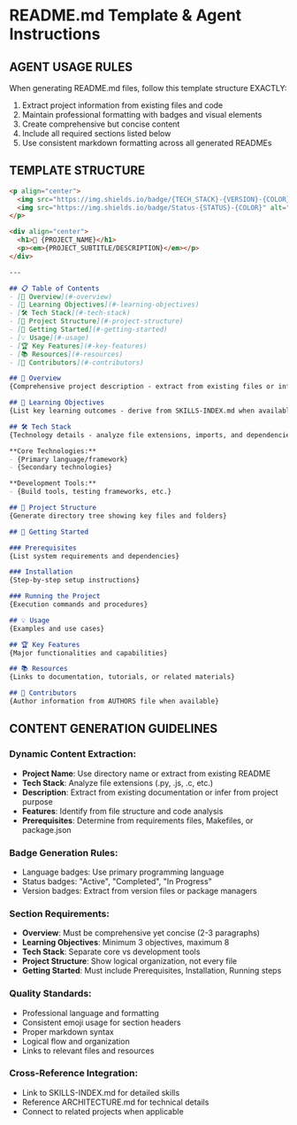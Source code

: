 # README.md Template & Agent Instructions

## AGENT USAGE RULES
When generating README.md files, follow this template structure EXACTLY:
1. Extract project information from existing files and code
2. Maintain professional formatting with badges and visual elements
3. Create comprehensive but concise content
4. Include all required sections listed below
5. Use consistent markdown formatting across all generated READMEs

## TEMPLATE STRUCTURE

```markdown
<p align="center">
  <img src="https://img.shields.io/badge/{TECH_STACK}-{VERSION}-{COLOR}" alt="{PROJECT_NAME}">
  <img src="https://img.shields.io/badge/Status-{STATUS}-{COLOR}" alt="Status">
</p>

<div align="center">
  <h1>🚀 {PROJECT_NAME}</h1>
  <p><em>{PROJECT_SUBTITLE/DESCRIPTION}</em></p>
</div>

---

## 📋 Table of Contents
- [📖 Overview](#-overview)
- [🎯 Learning Objectives](#-learning-objectives)
- [🛠️ Tech Stack](#️-tech-stack)
- [📁 Project Structure](#-project-structure)
- [🚀 Getting Started](#-getting-started)
- [💡 Usage](#-usage)
- [🏆 Key Features](#-key-features)
- [📚 Resources](#-resources)
- [👥 Contributors](#-contributors)

## 📖 Overview
{Comprehensive project description - extract from existing files or infer from code structure}

## 🎯 Learning Objectives
{List key learning outcomes - derive from SKILLS-INDEX.md when available}

## 🛠️ Tech Stack
{Technology details - analyze file extensions, imports, and dependencies}

**Core Technologies:**
- {Primary language/framework}
- {Secondary technologies}

**Development Tools:**
- {Build tools, testing frameworks, etc.}

## 📁 Project Structure
{Generate directory tree showing key files and folders}

## 🚀 Getting Started

### Prerequisites
{List system requirements and dependencies}

### Installation
{Step-by-step setup instructions}

### Running the Project
{Execution commands and procedures}

## 💡 Usage
{Examples and use cases}

## 🏆 Key Features
{Major functionalities and capabilities}

## 📚 Resources
{Links to documentation, tutorials, or related materials}

## 👥 Contributors
{Author information from AUTHORS file when available}
```

## CONTENT GENERATION GUIDELINES

### Dynamic Content Extraction:
- **Project Name**: Use directory name or extract from existing README
- **Tech Stack**: Analyze file extensions (.py, .js, .c, etc.)
- **Description**: Extract from existing documentation or infer from project purpose
- **Features**: Identify from file structure and code analysis
- **Prerequisites**: Determine from requirements files, Makefiles, or package.json

### Badge Generation Rules:
- Language badges: Use primary programming language
- Status badges: "Active", "Completed", "In Progress"
- Version badges: Extract from version files or package managers

### Section Requirements:
- **Overview**: Must be comprehensive yet concise (2-3 paragraphs)
- **Learning Objectives**: Minimum 3 objectives, maximum 8
- **Tech Stack**: Separate core vs development tools
- **Project Structure**: Show logical organization, not every file
- **Getting Started**: Must include Prerequisites, Installation, Running steps

### Quality Standards:
- Professional language and formatting
- Consistent emoji usage for section headers
- Proper markdown syntax
- Logical flow and organization
- Links to relevant files and resources

### Cross-Reference Integration:
- Link to SKILLS-INDEX.md for detailed skills
- Reference ARCHITECTURE.md for technical details
- Connect to related projects when applicable
